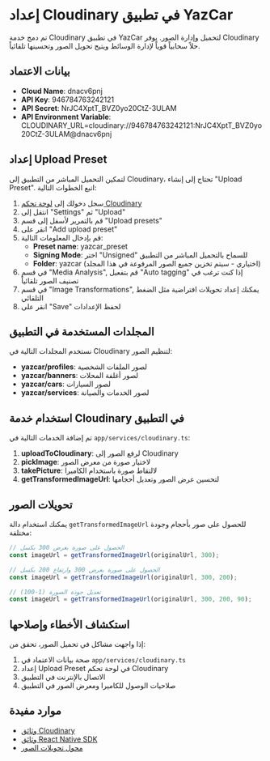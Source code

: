 # إعداد Cloudinary في تطبيق YazCar

تم دمج خدمة Cloudinary في تطبيق YazCar لتحميل وإدارة الصور. يوفر Cloudinary حلاً سحابياً قوياً لإدارة الوسائط ويتيح تحويل الصور وتحسينها تلقائياً.

## بيانات الاعتماد

- **Cloud Name**: dnacv6pnj
- **API Key**: 946784763242121
- **API Secret**: NrJC4XptT_BVZ0yo20CtZ-3ULAM
- **API Environment Variable**: CLOUDINARY_URL=cloudinary://946784763242121:NrJC4XptT_BVZ0yo20CtZ-3ULAM@dnacv6pnj

## إعداد Upload Preset

لتمكين التحميل المباشر من التطبيق إلى Cloudinary، تحتاج إلى إنشاء "Upload Preset". اتبع الخطوات التالية:

1. سجل دخولك إلى [لوحة تحكم Cloudinary](https://console.cloudinary.com/)
2. انتقل إلى "Settings" ثم "Upload"
3. قم بالتمرير لأسفل إلى قسم "Upload presets"
4. انقر على "Add upload preset"
5. قم بإدخال المعلومات التالية:
   - **Preset name**: yazcar_preset
   - **Signing Mode**: اختر "Unsigned" للسماح بالتحميل المباشر من التطبيق
   - **Folder**: yazcar (اختياري - سيتم تخزين جميع الصور المرفوعة في هذا المجلد)
6. في قسم "Media Analysis", قم بتفعيل "Auto tagging" إذا كنت ترغب في تصنيف الصور تلقائياً
7. في قسم "Image Transformations", يمكنك إعداد تحويلات افتراضية مثل الضغط التلقائي
8. انقر على "Save" لحفظ الإعدادات

## المجلدات المستخدمة في التطبيق

نستخدم المجلدات التالية في Cloudinary لتنظيم الصور:

- **yazcar/profiles**: لصور الملفات الشخصية
- **yazcar/banners**: لصور أغلفة المحلات
- **yazcar/cars**: لصور السيارات
- **yazcar/services**: لصور الخدمات والصيانة

## استخدام خدمة Cloudinary في التطبيق

تم إضافة الخدمات التالية في `app/services/cloudinary.ts`:

1. **uploadToCloudinary**: لرفع الصور إلى Cloudinary
2. **pickImage**: لاختيار صورة من معرض الصور
3. **takePicture**: لالتقاط صورة باستخدام الكاميرا
4. **getTransformedImageUrl**: لتحسين عرض الصور وتعديل أحجامها

## تحويلات الصور

يمكنك استخدام دالة `getTransformedImageUrl` للحصول على صور بأحجام وجودة مختلفة:

```javascript
// الحصول على صورة بعرض 300 بكسل
const imageUrl = getTransformedImageUrl(originalUrl, 300);

// الحصول على صورة بعرض 300 وارتفاع 200 بكسل
const imageUrl = getTransformedImageUrl(originalUrl, 300, 200);

// تعديل جودة الصورة (1-100)
const imageUrl = getTransformedImageUrl(originalUrl, 300, 200, 90);
```

## استكشاف الأخطاء وإصلاحها

إذا واجهت مشاكل في تحميل الصور، تحقق من:

1. صحة بيانات الاعتماد في `app/services/cloudinary.ts`
2. إعداد Upload Preset في لوحة تحكم Cloudinary
3. الاتصال بالإنترنت في التطبيق
4. صلاحيات الوصول للكاميرا ومعرض الصور في التطبيق

## موارد مفيدة

- [وثائق Cloudinary](https://cloudinary.com/documentation)
- [وثائق React Native SDK](https://cloudinary.com/documentation/react_native_integration)
- [محول تحويلات الصور](https://cloudinary.com/documentation/transformation_reference) 